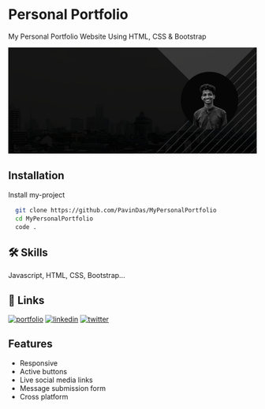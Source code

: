
# Personal Portfolio

My Personal Portfolio Website Using HTML, CSS & Bootstrap


![Website](https://github.com/PavinDas/MyPersonalPortfolio/blob/master/images/home-bg.jpg)


## Installation

Install my-project 

```bash
  git clone https://github.com/PavinDas/MyPersonalPortfolio
  cd MyPersonalPortfolio
  code .
```
    
## 🛠 Skills
Javascript, HTML, CSS, Bootstrap...


## 🔗 Links
[![portfolio](https://img.shields.io/badge/my_portfolio-000?style=for-the-badge&logo=ko-fi&logoColor=white)](https://katherineoelsner.com/)
[![linkedin](https://img.shields.io/badge/linkedin-0A66C2?style=for-the-badge&logo=linkedin&logoColor=white)](https://www.linkedin.com/)
[![twitter](https://img.shields.io/badge/twitter-1DA1F2?style=for-the-badge&logo=twitter&logoColor=white)](https://twitter.com/)


## Features

- Responsive
- Active buttons
- Live social media links
- Message submission form
- Cross platform

